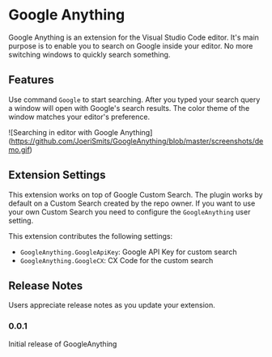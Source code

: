 # Google Anything

Google Anything is an extension for the Visual Studio Code editor. It's main purpose is to enable you to search on Google inside your editor. No more switching windows to quickly search something.

## Features

Use command ```Google``` to start searching. After you typed your search query a window will open with Google's search results. The color theme of the window matches your editor's preference.

![Searching in editor with Google Anything\](https://github.com/JoeriSmits/GoogleAnything/blob/master/screenshots/demo.gif)

## Extension Settings

This extension works on top of Google Custom Search. The plugin works by default on a Custom Search created by the repo owner. If you want to use your own Custom Search you need to configure the `GoogleAnything` user setting.

This extension contributes the following settings:

* `GoogleAnything.GoogleApiKey`: Google API Key for custom search
* `GoogleAnything.GoogleCX`: CX Code for the custom search

## Release Notes

Users appreciate release notes as you update your extension.

### 0.0.1

Initial release of GoogleAnything
